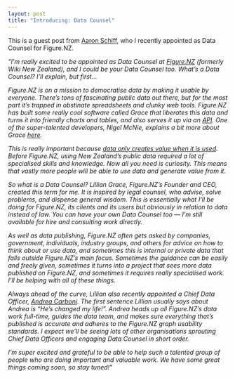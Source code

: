 ```yaml
---
layout: post
title: "Introducing: Data Counsel"
---
```


This is a guest post from [Aaron Schiff](https://nz.linkedin.com/in/aaronschiffnz), who I recently appointed as Data Counsel for Figure.NZ.

*"I’m really excited to be appointed as Data Counsel at [Figure.NZ](http://figure.nz) (formerly Wiki New Zealand), and I could be your Data Counsel too. What’s a Data Counsel? I’ll explain, but first…*

*Figure.NZ is on a mission to democratise data by making it usable by everyone. There’s tons of fascinating public data out there, but for the most part it’s trapped in obstinate spreadsheets and clunky web tools. Figure.NZ has built some really cool software called Grace that liberates this data and turns it into friendly charts and tables, and also serves it up via an [API](http://figure.nz/api/). One of the super-talented developers, Nigel McNie, explains a bit more about Grace [here](https://medium.com/@nigelmcnie/taking-open-data-one-step-further-b596e5039b10).*

*This is really important because [data only creates value when it is used](http://www.innovationpartnership.co.nz/data-driven-innovation-in-new-zealand/). Before Figure.NZ, using New Zealand’s public data required a lot of specialised skills and knowledge. Now all you need is curiosity. This means that vastly more people will be able to use data and generate value from it.*

*So what is a Data Counsel? Lillian Grace, Figure.NZ’s Founder and CEO, created this term for me. It is inspired by legal counsel, who advise, solve problems, and dispense general wisdom. This is essentially what I’ll be doing for Figure.NZ, its clients and its users but obviously in relation to data instead of law. You can have your own Data Counsel too — I’m still available for hire and consulting work directly.*

*As well as data publishing, Figure.NZ often gets asked by companies, government, individuals, industry groups, and others for advice on how to think about or use data, and sometimes this is internal or private data that falls outside Figure.NZ’s main focus. Sometimes the guidance can be easily and freely given, sometimes it turns into a project that sees more data published on Figure.NZ, and sometimes it requires really specialised work. I’ll be helping with all of these things.*

*Always ahead of the curve, Lillian also recently appointed a Chief Data Officer, [Andrea Carboni](https://www.linkedin.com/pub/andrea-carboni/65/573/b64). The first sentence Lillian usually says about Andrea is “He’s changed my life!”. Andrea heads up all Figure.NZ’s data work full-time, guides the data team, and makes sure everything that’s published is accurate and adheres to the Figure.NZ graph usability standards. I expect we’ll be seeing lots of other organisations sprouting Chief Data Officers and engaging Data Counsel in short order.*

*I’m super excited and grateful to be able to help such a talented group of people who are doing important and valuable work. We have some great things coming soon, so stay tuned!"*